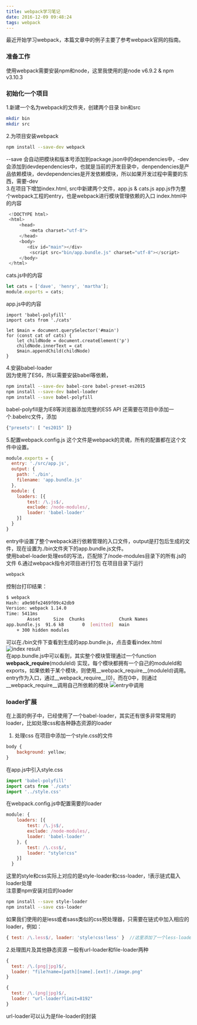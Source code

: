 ```yaml
---
title: webpack学习笔记
date: 2016-12-09 09:48:24
tags: webpack
---
```


最近开始学习webpack，本篇文章中的例子主要了参考webpack官网的指南。

### 准备工作
使用webpack需要安装npm和node，这里我使用的是node v6.9.2 & npm v3.10.3

### 初始化一个项目
1.新建一个名为webpack的文件夹，创建两个目录 bin和src
``` bash
mkdir bin
mkdir src
```
2.为项目安装webpack

<!-- more -->

``` bash
npm install --save-dev webpack
```
--save 会自动把模块和版本号添加到package.json中的dependencies中，-dev会添加到devdependencies中，也就是当前的开发目录中，denpendencies是产品依赖模块，devdependencies是开发依赖模块，所以如果开发过程中需要的东西，需要-dev    
3.在项目下增加index.html, src中新建两个文件，app.js & cats.js
app.js作为整个webpack工程的entry，也是webpack进行模块管理依赖的入口
index.html中的内容
``` javascript
 <!DOCTYPE html>
 <html>
     <head>
         <meta charset="utf-8">
     </head>
     <body>
     	<div id="main"></div>
         <script src="bin/app.bundle.js" charset="utf-8"></script>
     </body>
 </html>
```
cats.js中的内容
``` javascript
let cats = ['dave', 'henry', 'martha'];
module.exports = cats;
```
app.js中的内容
``` javascipt
import 'babel-polyfill'
import cats from './cats'

let $main = document.querySelector('#main')
for (const cat of cats) {
	let childNode = document.createElement('p')
	childNode.innerText = cat
	$main.appendChild(childNode)
}
```
4.安装babel-loader    
因为使用了ES6，所以需要安装babel等依赖，
``` bash
npm install --save-dev babel-core babel-preset-es2015
npm install --save-dev babel-loader
npm install --save babel-polyfill
```
babel-polyfill是为IE8等浏览器添加完整的ES5 API
还需要在项目中添加一个.babelrc文件，添加
``` javascript
{"presets": [ "es2015" ]}
```
5.配置webpack.config.js
这个文件是webpack的灵魂，所有的配置都在这个文件中设置。
``` javascript
module.exports = {
  entry: './src/app.js',
  output: {
    path: './bin',
    filename: 'app.bundle.js'
  },
  module: {
  	loaders: [{
  		test: /\.js$/,
  		exclude: /node-modules/,
  		loader: 'babel-loader'
  	}]
  }
}
```
entry中设置了整个webpack进行依赖管理的入口文件，output是打包后生成的文件，现在设置为./bin文件夹下的app.bundle.js文件。    
使用babel-loader处理es6的写法，匹配除了/node-modules目录下的所有.js的文件
6.通过webpack指令对项目进行打包
在项目目录下运行
``` bash
webpack
```
控制台打印结果：
``` bash
$ webpack
Hash: a9e98fe2469f09c42db9
Version: webpack 1.14.0
Time: 5411ms
        Asset     Size  Chunks             Chunk Names
app.bundle.js  91.6 kB       0  [emitted]  main
    + 300 hidden modules

```
可以在./bin文件下查看到生成的app.bundle.js，点击查看index.html
![index result](http://ww4.sinaimg.cn/large/59967359gw1fakkllpcnaj207i038q2q.jpg)    
在app.bundle.js中可以看到，其实整个模块管理通过一个function __webpack_require__(moduleId) 实现，每个模块都拥有一个自己的moduleId和exports，如果依赖于某个模块，则使用__webpack_require__(moduleId)调用。entry作为入口，通过__webpack_require__(0)，而在0中，则通过__webpack_require__调用自己所依赖的模块
![entry中调用](http://ww2.sinaimg.cn/large/59967359gw1fakl0oer1oj20e906ldgt.jpg)

### loader扩展
在上面的例子中，已经使用了一个babel-loader，其实还有很多非常常用的loader，比如处理css和各种静态资源的loader 
1. 处理css
在项目中添加一个style.css的文件
``` javascript
body {
	background: yellow;
}
```
在app.js中引入style.css
``` javascript
import 'babel-polyfill'
import cats from './cats'
import '../style.css'
```
在webpack.config.js中配置需要的loader
``` javascript
module: {
  	loaders: [{
  		test: /\.js$/,
  		exclude: /node-modules/,
  		loader: 'babel-loader'
  	}, {
  		test: /\.css$/,
  		loader: "style!css"
  	}]
  }
```
这里的style和css实际上对应的是style-loader和css-loader，!表示链式载入loader处理    
注意要npm安装对应的loader
``` bash
npm install --save style-loader
npm install --save css-loader
```
如果我们使用的是less或者sass类似的css预处理器，只需要在链式中加入相应的loader，例如：
``` javascript
{ test: /\.less$/, loader: 'style!css!less' }  //这里添加了一个less-loader
```
    
2.处理图片及其他静态资源
一般有url-loader和file-loader两种
``` javascript
{
  test: /\.(png|jpg)$/,
  loader: "file?name=[path][name].[ext]!./image.png"
}
```
``` javascript
{
  test: /\.(png|jpg)$/,
  loader: "url-loader?limit=8192"
}
```
url-loader可以认为是file-loader的封装
